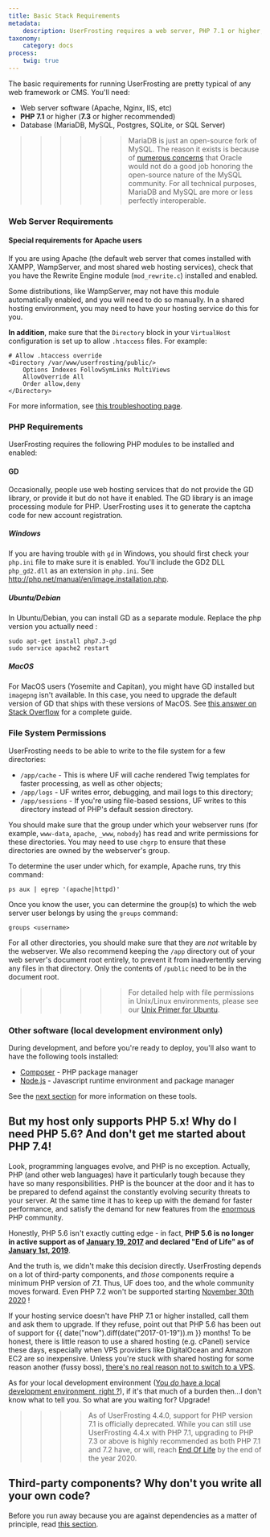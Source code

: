 ```yaml
---
title: Basic Stack Requirements
metadata:
    description: UserFrosting requires a web server, PHP 7.1 or higher, and some sort of database.
taxonomy:
    category: docs
process:
    twig: true
---
```


The basic requirements for running UserFrosting are pretty typical of any web framework or CMS.  You'll need:

- Web server software (Apache, Nginx, IIS, etc)
- **PHP 7.1** or higher (**7.3** or higher recommended)
- Database (MariaDB, MySQL, Postgres, SQLite, or SQL Server)

>>>>>> MariaDB is just an open-source fork of MySQL. The reason it exists is because of [numerous concerns](http://www.computerworld.com.au/article/457551/dead_database_walking_mysql_creator_why_future_belongs_mariadb/) that Oracle would not do a good job honoring the open-source nature of the MySQL community.  For all technical purposes, MariaDB and MySQL are more or less perfectly interoperable.

### Web Server Requirements

#### Special requirements for Apache users

If you are using Apache (the default web server that comes installed with XAMPP, WampServer, and most shared web hosting services), check that you have the Rewrite Engine module (`mod_rewrite.c`) installed and enabled.

Some distributions, like WampServer, may not have this module automatically enabled, and you will need to do so manually.  In a shared hosting environment, you may need to have your hosting service do this for you.

**In addition**, make sure that the `Directory` block in your `VirtualHost` configuration is set up to allow `.htaccess` files.  For example:

```
# Allow .htaccess override
<Directory /var/www/userfrosting/public/>
    Options Indexes FollowSymLinks MultiViews
    AllowOverride All
    Order allow,deny
</Directory>
```

For more information, see [this troubleshooting page](/troubleshooting/common-problems#installation-went-fine-except-i-don-t-see-any-styling-on-my-home-page-i-am-using-apache-).

### PHP Requirements

UserFrosting requires the following PHP modules to be installed and enabled:

#### GD

Occasionally, people use web hosting services that do not provide the GD library, or provide it but do not have it enabled.  The GD library is an image processing module for PHP.  UserFrosting uses it to generate the captcha code for new account registration.

##### Windows

If you are having trouble with `gd` in Windows, you should first check your `php.ini` file to make sure it is enabled.  You'll include the GD2 DLL `php_gd2.dll` as an extension in `php.ini`.  See http://php.net/manual/en/image.installation.php.

##### Ubuntu/Debian

In Ubuntu/Debian, you can install GD as a separate module. Replace the php version you actually need :

```
sudo apt-get install php7.3-gd
sudo service apache2 restart
```

##### MacOS

For MacOS users (Yosemite and Capitan), you might have GD installed but `imagepng` isn't available.  In this case, you need to upgrade the default version of GD that ships with these versions of MacOS.  See [this answer on Stack Overflow](http://stackoverflow.com/a/26505558/2970321) for a complete guide.

### File System Permissions

UserFrosting needs to be able to write to the file system for a few directories:

- `/app/cache` - This is where UF will cache rendered Twig templates for faster processing, as well as other objects;
- `/app/logs` - UF writes error, debugging, and mail logs to this directory;
- `/app/sessions` - If you're using file-based sessions, UF writes to this directory instead of PHP's default session directory.

You should make sure that the group under which your webserver runs (for example, `www-data`, `apache`, `_www`, `nobody`) has read and write permissions for these directories.  You may need to use `chgrp` to ensure that these directories are owned by the webserver's group.

To determine the user under which, for example, Apache runs, try this command:

`ps aux | egrep '(apache|httpd)'`

Once you know the user, you can determine the group(s) to which the web server user belongs by using the `groups` command:

`groups <username>`

For all other directories, you should make sure that they are *not* writable by the webserver.  We also recommend keeping the `/app` directory out of your web server's document root entirely, to prevent it from inadvertently serving any files in that directory.  Only the contents of `/public` need to be in the document root.

>>>>>> For detailed help with file permissions in Unix/Linux environments, please see our [Unix Primer for Ubuntu](https://learn.userfrosting.com/going-live/unix-primer-ubuntu#Filepermissions).

### Other software (local development environment only)

During development, and before you're ready to deploy, you'll also want to have the following tools installed:

- [Composer](https://getcomposer.org) - PHP package manager
- [Node.js](https://nodejs.org/en/) - Javascript runtime environment and package manager

See the [next section](/installation/requirements/essential-tools-for-php) for more information on these tools.

## But my host only supports PHP 5.x! Why do I need PHP 5.6? And don't get me started about PHP 7.4!

Look, programming languages evolve, and PHP is no exception.  Actually, PHP (and other web languages) have it particularly tough because they have so many responsibilities.  PHP is the bouncer at the door and it has to be prepared to defend against the constantly evolving security threats to your server.  At the same time it has to keep up with the demand for faster performance, and satisfy the demand for new features from the [enormous](https://w3techs.com/technologies/overview/programming_language/all) PHP community.

Honestly, PHP 5.6 isn't exactly cutting edge - in fact, **PHP 5.6 is no longer in active support as of [January 19, 2017](http://php.net/supported-versions.php) and declared "End of Life" as of [January 1st, 2019](http://php.net/supported-versions.php)**.

And the truth is, we didn't make this decision directly. UserFrosting depends on a lot of third-party components, and *those* components require a minimum PHP version of _7.1_. Thus, UF does too, and the whole community moves forward. Even PHP 7.2 won't be supported starting [November 30th 2020](http://php.net/supported-versions.php) !

If your hosting service doesn't have PHP 7.1 or higher installed, call them and ask them to upgrade. If they refuse, point out that PHP 5.6 has been out of support for {{ date("now").diff(date("2017-01-19")).m }} months! To be honest, there is little reason to use a shared hosting (e.g. cPanel) service these days, especially when VPS providers like DigitalOcean and Amazon EC2 are so inexpensive.  Unless you're stuck with shared hosting for some reason another (fussy boss), [there's no real reason not to switch to a VPS](https://www.hostt.com/still-use-shared-hosting-theres-vps/).

As for your local development environment ([You _do_ have a local development environment, right ?](/background/develop-locally-serve-globally)), if it's that much of a burden then...I don't know what to tell you.  So what are you waiting for?  Upgrade!

>>>> As of UserFrosting 4.4.0, support for PHP version 7.1 is officially deprecated. While you can still use UserFrosting 4.4.x with PHP 7.1, upgrading to PHP 7.3 or above is highly recommended as both PHP 7.1 and 7.2 have, or will, reach [End Of Life](http://php.net/supported-versions.php) by the end of the year 2020.

## Third-party components?  Why don't you write all your own code?

Before you run away because you are against dependencies as a matter of principle, read [this section](/background/dont-reinvent-the-wheel).
